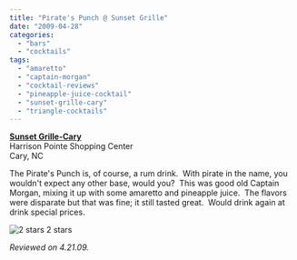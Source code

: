 ```yaml
---
title: "Pirate's Punch @ Sunset Grille"
date: "2009-04-28"
categories:
  - "bars"
  - "cocktails"
tags:
  - "amaretto"
  - "captain-morgan"
  - "cocktail-reviews"
  - "pineapple-juice-cocktail"
  - "sunset-grille-cary"
  - "triangle-cocktails"
---
```


**[Sunset Grille-Cary](http://www.sunsetgrillecary.com/)**\
Harrison Pointe Shopping Center\
Cary, NC

The Pirate's Punch is, of course, a rum drink.  With pirate in the name, you wouldn't expect any other base, would you?  This was good old Captain Morgan, mixing it up with some amaretto and pineapple juice.  The flavors were disparate but that was fine; it still tasted great.  Would drink again at drink special prices.




<div class="caption">

![2 stars](http://s3.amazonaws.com/thegourmez-wpmedia/2009/02/rating_chicken11.gif "rating_chicken11") 2 stars</div>


_Reviewed on 4.21.09._
